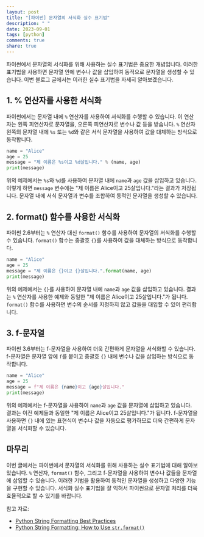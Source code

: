 ```yaml
---
layout: post
title: "[파이썬] 문자열의 서식화 실수 표기법"
description: " "
date: 2023-09-01
tags: [python]
comments: true
share: true
---
```


파이썬에서 문자열의 서식화를 위해 사용하는 실수 표기법은 중요한 개념입니다. 이러한 표기법을 사용하면 문자열 안에 변수나 값을 삽입하여 동적으로 문자열을 생성할 수 있습니다. 이번 블로그 글에서는 이러한 실수 표기법을 자세히 알아보겠습니다.

## 1. % 연산자를 사용한 서식화

파이썬에서는 문자열 내에 `%` 연산자를 사용하여 서식화를 수행할 수 있습니다. 이 연산자는 왼쪽 피연산자로 문자열을, 오른쪽 피연산자로 변수나 값 등을 받습니다. `%` 연산자 왼쪽의 문자열 내에 `%s` 또는 `%d`와 같은 서식 문자열을 사용하여 값을 대체하는 방식으로 동작합니다.

```python
name = "Alice"
age = 25
message = "제 이름은 %s이고 %d살입니다." % (name, age)
print(message)
```

위의 예제에서는 `%s`와 `%d`를 사용하여 문자열 내에 `name`과 `age` 값을 삽입하고 있습니다. 이렇게 하면 `message` 변수에는 "제 이름은 Alice이고 25살입니다."라는 결과가 저장됩니다. 문자열 내에 서식 문자열과 변수를 조합하여 동적인 문자열을 생성할 수 있습니다.

## 2. format() 함수를 사용한 서식화

파이썬 2.6부터는 `%` 연산자 대신 `format()` 함수를 사용하여 문자열의 서식화를 수행할 수 있습니다. `format()` 함수는 중괄호 `{}`를 사용하여 값을 대체하는 방식으로 동작합니다.

```python
name = "Alice"
age = 25
message = "제 이름은 {}이고 {}살입니다.".format(name, age)
print(message)
```

위의 예제에서는 `{}`를 사용하여 문자열 내에 `name`과 `age` 값을 삽입하고 있습니다. 결과는 `%` 연산자를 사용한 예제와 동일한 "제 이름은 Alice이고 25살입니다."가 됩니다. `format()` 함수를 사용하면 변수의 순서를 지정하지 않고 값들을 대입할 수 있어 편리합니다.

## 3. f-문자열

파이썬 3.6부터는 f-문자열을 사용하여 더욱 간편하게 문자열을 서식화할 수 있습니다. f-문자열은 문자열 앞에 `f`를 붙이고 중괄호 `{}` 내에 변수나 값을 삽입하는 방식으로 동작합니다.

```python
name = "Alice"
age = 25
message = f"제 이름은 {name}이고 {age}살입니다."
print(message)
```

위의 예제에서는 f-문자열을 사용하여 `name`과 `age` 값을 문자열에 삽입하고 있습니다. 결과는 이전 예제들과 동일한 "제 이름은 Alice이고 25살입니다."가 됩니다. f-문자열을 사용하면 `{}` 내에 있는 표현식이 변수나 값을 자동으로 평가하므로 더욱 간편하게 문자열을 서식화할 수 있습니다.

## 마무리

이번 글에서는 파이썬에서 문자열의 서식화를 위해 사용하는 실수 표기법에 대해 알아보았습니다. `%` 연산자, `format()` 함수, 그리고 f-문자열을 사용하여 변수나 값들을 문자열에 삽입할 수 있습니다. 이러한 기법을 활용하여 동적인 문자열을 생성하고 다양한 기능을 구현할 수 있습니다. 서식화 실수 표기법을 잘 익혀서 파이썬으로 문자열 처리를 더욱 효율적으로 할 수 있기를 바랍니다.

참고 자료:
- [Python String Formatting Best Practices](https://realpython.com/python-string-formatting/)
- [Python String Formatting: How to Use `str.format()`](https://realpython.com/python-string-formatting/#3-string-formatting-with-str-dot-format)